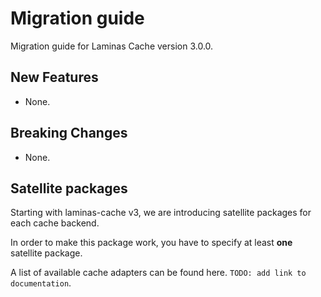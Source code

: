 # Migration guide

Migration guide for Laminas Cache version 3.0.0.

## New Features

- None.

## Breaking Changes

- None.

## Satellite packages

Starting with laminas-cache v3, we are introducing satellite packages for each cache backend.

In order to make this package work, you have to specify at least **one** satellite package.

A list of available cache adapters can be found here. `TODO: add link to documentation`.
